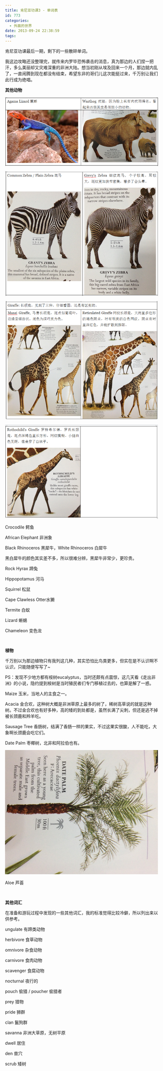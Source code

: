 ```yaml
---
title: 肯尼亚功课3 - 单词表
id: 773
categories:
  - 外面的世界
date: 2013-09-24 22:38:59
tags:
---
```


肯尼亚功课最后一期，剩下的一些散碎单词。

我这边攻略还没整理完，就传来内罗毕恐怖袭击的消息，真为那边的人们捏一把汗，多么美丽却又灾难深重的非洲大陆。想当初刚从埃及回来一个月，那边就内乱了，一直闹腾到现在都没有结束，希望东非的哥们儿这次能挺过来，千万别让我们此行成为绝唱。

**其他动物**

![](/images/2013/09/41.png)

![](/images/2013/09/42.png)

![](/images/2013/09/43.png)

![](/images/2013/09/44.png)

Crocodile 鳄鱼

African Elephant 非洲象

Black Rhinoceros 黑犀牛，White Rhinoceros 白犀牛

黑白犀牛的颜色其实差不多，所以很难分辨，黑犀牛非常少，更珍贵。

Rock Hyrax 蹄兔

Hippopotamus 河马

Squirrel 松鼠

Cape Clawless Otter水獭

Termite 白蚁

Lizard 蜥蜴

Chameleon 变色龙

&nbsp;

**植物**

千万别以为那边植物只有我列这几种，其实恐怕比鸟类更多，但实在是不认识啊不认识，只能随便写写了~

PS：发现不少地方都有桉树eucalyptus，当时还颇有点震惊，这几天看《走出非洲》的小说，隐约提到桉树是当时殖民者们专门移植过去的，也算是解了一惑。

Maize 玉米，当地人的主食之一。

Acacia 金合欢，这种树大概是非洲草原上最多的树了，稀树高草说的就是这种树。不过金合欢也有好多种，高的矮的到处都是，虽然长满了尖刺，但还是逃不掉被长颈鹿和羚羊吃。

Sausage Tree 香肠树，结满了香肠一样的果实，不过这果实很酸，人不能吃，大象啊长颈鹿会吃它们。

Date Palm 枣椰树，北非和阿拉伯也有。

![](/images/2013/09/2013-09-13-001326.jpg)

Aloe 芦荟

&nbsp;

**其他词汇**

在准备和游玩过程中发现的一些其他词汇，我的标准觉得比较冷僻，所以列出来以供参考。

ungulate 有蹄类动物

herbivore 食草动物

omnivore 杂食动物

carnivore 食肉动物

scavenger 食腐动物

nocturnal 夜行的

pouch 偷猎 / poucher 偷猎者

prey 猎物

pride 狮群

clan 鬣狗群

savanna 非洲大草原，无树平原

dwell 居住

den 兽穴

scrub 矮树
